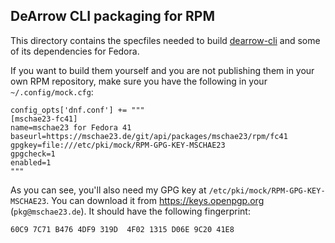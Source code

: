 ## DeArrow CLI packaging for RPM
This directory contains the specfiles needed to build [dearrow-cli](https://mschae23.de/git/mschae23/dearrow-cli)
and some of its dependencies for Fedora.

If you want to build them yourself and you are not publishing them in your own RPM repository,
make sure you have the following in your `~/.config/mock.cfg`:
```
config_opts['dnf.conf'] += """
[mschae23-fc41]
name=mschae23 for Fedora 41
baseurl=https://mschae23.de/git/api/packages/mschae23/rpm/fc41
gpgkey=file:///etc/pki/mock/RPM-GPG-KEY-MSCHAE23
gpgcheck=1
enabled=1
"""
```
As you can see, you'll also need my GPG key at `/etc/pki/mock/RPM-GPG-KEY-MSCHAE23`. You can download it from
https://keys.openpgp.org (`pkg@mschae23.de`). It should have the following fingerprint:
```
60C9 7C71 B476 4DF9 319D  4F02 1315 D06E 9C20 41E8
```
